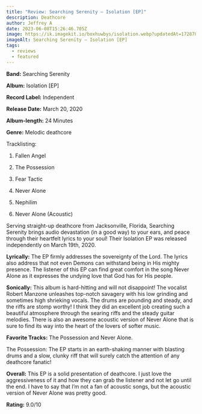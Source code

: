 ```yaml
---
title: "Review: Searching Serenity – Isolation [EP]"
description: Deathcore
author: Jeffrey A
date: 2023-06-08T15:26:46.705Z
image: https://ik.imagekit.io/boxhuwbys/isolation.webp?updatedAt=1728787841477
imageAlt: Searching Serenity – Isolation [EP]
tags:
  - reviews
  - featured
---
```

**Band:** Searching Serenity

**Album:** Isolation \[EP]

**Record Label:** Independent

**Release Date:** March 20, 2020



**Album-length:** 24 Minutes



**Genre:** Melodic deathcore



Tracklisting:

1. Fallen Angel

2. The Possession

3. Fear Tactic

4. Never Alone

5. Nephilim

6. Never Alone (Acoustic)



Serving straight-up deathcore from Jacksonville, Florida, Searching Serenity brings audio devastation (in a good way) to your ears, and peace through their heartfelt lyrics to your soul! Their Isolation EP was released independently on March 19th, 2020.



**Lyrically:** The EP firmly addresses the sovereignty of the Lord. The lyrics also address that not even Demons can withstand being in His mighty presence. The listener of this EP can find great comfort in the song Never Alone as it expresses the undying love that God has for His people.



**Sonically:** This album is hard-hitting and will not disappoint! The vocalist Robert Manzone unleashes top-notch savagery with his low grinding and sometimes high shrieking vocals. The drums are pounding and steady, and the riffs are stomp worthy! I think they did an excellent job creating such a beautiful atmosphere through the searing riffs and the steady guitar melodies. There is also an awesome acoustic version of Never Alone that is sure to find its way into the heart of the lovers of softer music.



**Favorite Tracks:** The Possession and Never Alone.



The Possession: The EP starts in an earth-shaking manner with blasting drums and a slow, clunky riff that will surely catch the attention of any deathcore fanatic!



**Overall:** This EP is a solid presentation of deathcore. I just love the aggressiveness of it and how they can grab the listener and not let go until the end. I have to say that I’m not a fan of acoustic songs, but the acoustic version of Never Alone was pretty good.

**Rating:** 9.0/10
